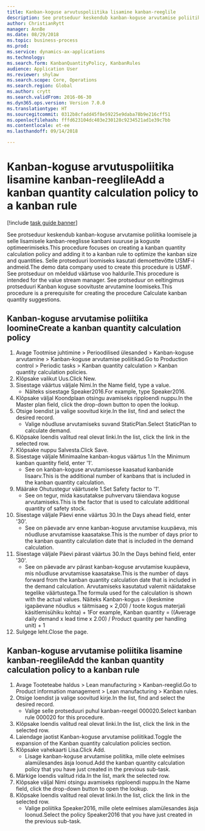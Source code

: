 ```yaml
--- 
title: Kanban-koguse arvutuspoliitika lisamine kanban-reeglile
description: See protseduur keskendub kanban-koguse arvutamise poliitika loomisele ja selle lisamisele kanban-reeglisse kanbani suuruse ja koguste optimeerimiseks.
author: ChristianRytt
manager: AnnBe
ms.date: 08/29/2018
ms.topic: business-process
ms.prod: 
ms.service: dynamics-ax-applications
ms.technology: 
ms.search.form: KanbanQuantityPolicy, KanbanRules
audience: Application User
ms.reviewer: shylaw
ms.search.scope: Core, Operations
ms.search.region: Global
ms.author: crytt
ms.search.validFrom: 2016-06-30
ms.dyn365.ops.version: Version 7.0.0
ms.translationtype: HT
ms.sourcegitcommit: 0312b8cfadd45f8e59225e9daba78b9e216cff51
ms.openlocfilehash: fffd623104dc403e230128c9234521ad1e39c7bb
ms.contentlocale: et-ee
ms.lasthandoff: 09/14/2018

---
```

# <a name="add-a-kanban-quantity-calculation-policy-to-a-kanban-rule"></a><span data-ttu-id="faf49-103">Kanban-koguse arvutuspoliitika lisamine kanban-reeglile</span><span class="sxs-lookup"><span data-stu-id="faf49-103">Add a kanban quantity calculation policy to a kanban rule</span></span>

[!include [task guide banner](../../includes/task-guide-banner.md)]

<span data-ttu-id="faf49-104">See protseduur keskendub kanban-koguse arvutamise poliitika loomisele ja selle lisamisele kanban-reeglisse kanbani suuruse ja koguste optimeerimiseks.</span><span class="sxs-lookup"><span data-stu-id="faf49-104">This procedure focuses on creating a kanban quantity calculation policy and adding it to a kanban rule to optimize the kanban size and quantities.</span></span> <span data-ttu-id="faf49-105">Selle protseduuri loomiseks kasutati demoettevõtte USMF-i andmeid.</span><span class="sxs-lookup"><span data-stu-id="faf49-105">The demo data company used to create this procedure is USMF.</span></span> <span data-ttu-id="faf49-106">See protseduur on mõeldud väärtuse voo haldurile.</span><span class="sxs-lookup"><span data-stu-id="faf49-106">This procedure is intended for the value stream manager.</span></span> <span data-ttu-id="faf49-107">See protseduur on eeltingimus protseduuri Kanban koguse soovituste arvutamine loomiseks.</span><span class="sxs-lookup"><span data-stu-id="faf49-107">This procedure is a prerequisite for creating the procedure Calculate kanban quantity suggestions.</span></span> 


## <a name="create-a-kanban-quantity-calculation-policy"></a><span data-ttu-id="faf49-108">Kanban-koguse arvutamise poliitika loomine</span><span class="sxs-lookup"><span data-stu-id="faf49-108">Create a kanban quantity calculation policy</span></span>
1. <span data-ttu-id="faf49-109">Avage Tootmise juhtimine > Perioodilised ülesanded > Kanban-koguse arvutamine > Kanban-koguse arvutamise poliitikad.</span><span class="sxs-lookup"><span data-stu-id="faf49-109">Go to Production control > Periodic tasks > Kanban quantity calculation > Kanban quantity calculation policies.</span></span>
2. <span data-ttu-id="faf49-110">Klõpsake valikut Uus.</span><span class="sxs-lookup"><span data-stu-id="faf49-110">Click New.</span></span>
3. <span data-ttu-id="faf49-111">Sisestage väärtus väljale Nimi.</span><span class="sxs-lookup"><span data-stu-id="faf49-111">In the Name field, type a value.</span></span>
    * <span data-ttu-id="faf49-112">Näiteks sisestage Speaker2016.</span><span class="sxs-lookup"><span data-stu-id="faf49-112">For example, type Speaker2016.</span></span>  
4. <span data-ttu-id="faf49-113">Klõpsake väljal Koondplaan otsingu avamiseks ripploendi nuppu.</span><span class="sxs-lookup"><span data-stu-id="faf49-113">In the Master plan field, click the drop-down button to open the lookup.</span></span>
5. <span data-ttu-id="faf49-114">Otsige loendist ja valige soovitud kirje.</span><span class="sxs-lookup"><span data-stu-id="faf49-114">In the list, find and select the desired record.</span></span>
    * <span data-ttu-id="faf49-115">Valige nõudluse arvutamiseks suvand StaticPlan.</span><span class="sxs-lookup"><span data-stu-id="faf49-115">Select StaticPlan to calculate demand.</span></span>  
6. <span data-ttu-id="faf49-116">Klõpsake loendis valitud real olevat linki.</span><span class="sxs-lookup"><span data-stu-id="faf49-116">In the list, click the link in the selected row.</span></span>
7. <span data-ttu-id="faf49-117">Klõpsake nuppu Salvesta.</span><span class="sxs-lookup"><span data-stu-id="faf49-117">Click Save.</span></span>
8. <span data-ttu-id="faf49-118">Sisestage väljale Minimaalne kanban-kogus väärtus 1.</span><span class="sxs-lookup"><span data-stu-id="faf49-118">In the Minimum kanban quantity field, enter '1'.</span></span>
    * <span data-ttu-id="faf49-119">See on kanban-koguse arvutamisesse kaasatud kanbanide lisaarv.</span><span class="sxs-lookup"><span data-stu-id="faf49-119">This is the additional number of kanbans that is included in the kanban quantity calculation.</span></span>  
9. <span data-ttu-id="faf49-120">Määrake Ohutustegur väärtusele 1.</span><span class="sxs-lookup"><span data-stu-id="faf49-120">Set Safety factor to '1'.</span></span>
    * <span data-ttu-id="faf49-121">See on tegur, mida kasutatakse puhvervaru täiendava koguse arvutamiseks.</span><span class="sxs-lookup"><span data-stu-id="faf49-121">This is the factor that is used to calculate additional quantity of safety stock.</span></span>  
10. <span data-ttu-id="faf49-122">Sisestage väljale Päevi enne väärtus 30.</span><span class="sxs-lookup"><span data-stu-id="faf49-122">In the Days ahead field, enter '30'.</span></span>
    * <span data-ttu-id="faf49-123">See on päevade arv enne kanban-koguse arvutamise kuupäeva, mis nõudluse arvutamisse kaasatakse.</span><span class="sxs-lookup"><span data-stu-id="faf49-123">This is the number of days prior to the kanban quantity calculation date that is included in the demand calculation.</span></span>  
11. <span data-ttu-id="faf49-124">Sisestage väljale Päevi pärast väärtus 30.</span><span class="sxs-lookup"><span data-stu-id="faf49-124">In the Days behind field, enter '30'.</span></span>
    * <span data-ttu-id="faf49-125">See on päevade arv pärast kanban-koguse arvutamise kuupäeva, mis nõudluse arvutamisse kaasatakse.</span><span class="sxs-lookup"><span data-stu-id="faf49-125">This is the number of days forward from the kanban quantity calculation date that is included in the demand calculation.</span></span>  <span data-ttu-id="faf49-126">Arvutamiseks kasutatud valemit näidatakse tegelike väärtustega.</span><span class="sxs-lookup"><span data-stu-id="faf49-126">The formula used for the calculation is shown with the actual values.</span></span> <span data-ttu-id="faf49-127">Näiteks Kanban-kogus = ((keskmine igapäevane nõudlus × täitmisaeg × 2,00) / toote kogus materjali käsitlemisühiku kohta) + 1</span><span class="sxs-lookup"><span data-stu-id="faf49-127">For example,  Kanban quantity = ((Average daily demand x lead time x 2.00) / Product quantity per handling unit) + 1</span></span>  
12. <span data-ttu-id="faf49-128">Sulgege leht.</span><span class="sxs-lookup"><span data-stu-id="faf49-128">Close the page.</span></span>

## <a name="add-the-kanban-quantity-calculation-policy-to-a-kanban-rule"></a><span data-ttu-id="faf49-129">Kanban-koguse arvutamise poliitika lisamine kanban-reeglile</span><span class="sxs-lookup"><span data-stu-id="faf49-129">Add the kanban quantity calculation policy to a kanban rule</span></span>
1. <span data-ttu-id="faf49-130">Avage Tooteteabe haldus > Lean manufacturing > Kanban-reeglid.</span><span class="sxs-lookup"><span data-stu-id="faf49-130">Go to Product information management > Lean manufacturing > Kanban rules.</span></span>
2. <span data-ttu-id="faf49-131">Otsige loendist ja valige soovitud kirje.</span><span class="sxs-lookup"><span data-stu-id="faf49-131">In the list, find and select the desired record.</span></span>
    * <span data-ttu-id="faf49-132">Valige selle protseduuri puhul kanban-reegel 000020.</span><span class="sxs-lookup"><span data-stu-id="faf49-132">Select kanban rule 000020 for this procedure.</span></span>  
3. <span data-ttu-id="faf49-133">Klõpsake loendis valitud real olevat linki.</span><span class="sxs-lookup"><span data-stu-id="faf49-133">In the list, click the link in the selected row.</span></span>
4. <span data-ttu-id="faf49-134">Laiendage jaotist Kanban-koguse arvutamise poliitikad.</span><span class="sxs-lookup"><span data-stu-id="faf49-134">Toggle the expansion of the Kanban quantity calculation policies section.</span></span>
5. <span data-ttu-id="faf49-135">Klõpsake vahekaarti Lisa.</span><span class="sxs-lookup"><span data-stu-id="faf49-135">Click Add.</span></span>
    * <span data-ttu-id="faf49-136">Lisage kanban-koguse arvutamise poliitika, mille olete eelmises alamülesandes äsja loonud.</span><span class="sxs-lookup"><span data-stu-id="faf49-136">Add the kanban quantity calculation policy that you have just created in the previous sub-task.</span></span>  
6. <span data-ttu-id="faf49-137">Märkige loendis valitud rida.</span><span class="sxs-lookup"><span data-stu-id="faf49-137">In the list, mark the selected row.</span></span>
7. <span data-ttu-id="faf49-138">Klõpsake väljal Nimi otsingu avamiseks ripploendi nuppu.</span><span class="sxs-lookup"><span data-stu-id="faf49-138">In the Name field, click the drop-down button to open the lookup.</span></span>
8. <span data-ttu-id="faf49-139">Klõpsake loendis valitud real olevat linki.</span><span class="sxs-lookup"><span data-stu-id="faf49-139">In the list, click the link in the selected row.</span></span>
    * <span data-ttu-id="faf49-140">Valige poliitika Speaker2016, mille olete eelmises alamülesandes äsja loonud.</span><span class="sxs-lookup"><span data-stu-id="faf49-140">Select the policy Speaker2016 that you have just created in the previous sub-task.</span></span>  


